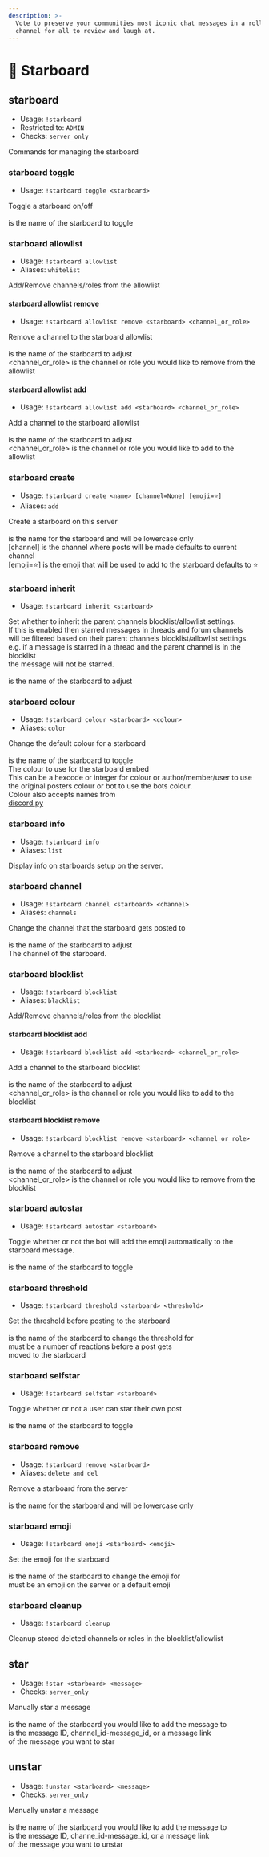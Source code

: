 ```yaml
---
description: >-
  Vote to preserve your communities most iconic chat messages in a rolling
  channel for all to review and laugh at.
---
```


# 🌟 Starboard

## starboard

* Usage: `!starboard`
* Restricted to: `ADMIN`
* Checks: `server_only`

Commands for managing the starboard

### starboard toggle

* Usage: `!starboard toggle <starboard>`

Toggle a starboard on/off\
\
is the name of the starboard to toggle

### starboard allowlist

* Usage: `!starboard allowlist`
* Aliases: `whitelist`

Add/Remove channels/roles from the allowlist

#### starboard allowlist remove

* Usage: `!starboard allowlist remove <starboard> <channel_or_role>`

Remove a channel to the starboard allowlist\
\
is the name of the starboard to adjust\
\<channel\_or\_role> is the channel or role you would like to remove from the allowlist

#### starboard allowlist add

* Usage: `!starboard allowlist add <starboard> <channel_or_role>`

Add a channel to the starboard allowlist\
\
is the name of the starboard to adjust\
\<channel\_or\_role> is the channel or role you would like to add to the allowlist

### starboard create

* Usage: `!starboard create <name> [channel=None] [emoji=⭐]`
* Aliases: `add`

Create a starboard on this server\
\
is the name for the starboard and will be lowercase only\
\[channel] is the channel where posts will be made defaults to current channel\
\[emoji=⭐] is the emoji that will be used to add to the starboard defaults to ⭐

### starboard inherit

* Usage: `!starboard inherit <starboard>`

Set whether to inherit the parent channels blocklist/allowlist settings.\
If this is enabled then starred messages in threads and forum channels\
will be filtered based on their parent channels blocklist/allowlist settings.\
e.g. if a message is starred in a thread and the parent channel is in the blocklist\
the message will not be starred.\
\
is the name of the starboard to adjust

### starboard colour

* Usage: `!starboard colour <starboard> <colour>`
* Aliases: `color`

Change the default colour for a starboard\
\
is the name of the starboard to toggle\
The colour to use for the starboard embed\
This can be a hexcode or integer for colour or author/member/user to use\
the original posters colour or bot to use the bots colour.\
Colour also accepts names from\
[discord.py](https://discordpy.readthedocs.io/en/latest/api.html#colour)

### starboard info

* Usage: `!starboard info`
* Aliases: `list`

Display info on starboards setup on the server.

### starboard channel

* Usage: `!starboard channel <starboard> <channel>`
* Aliases: `channels`

Change the channel that the starboard gets posted to\
\
is the name of the starboard to adjust\
The channel of the starboard.

### starboard blocklist

* Usage: `!starboard blocklist`
* Aliases: `blacklist`

Add/Remove channels/roles from the blocklist

#### starboard blocklist add

* Usage: `!starboard blocklist add <starboard> <channel_or_role>`

Add a channel to the starboard blocklist\
\
is the name of the starboard to adjust\
\<channel\_or\_role> is the channel or role you would like to add to the blocklist

#### starboard blocklist remove

* Usage: `!starboard blocklist remove <starboard> <channel_or_role>`

Remove a channel to the starboard blocklist\
\
is the name of the starboard to adjust\
\<channel\_or\_role> is the channel or role you would like to remove from the blocklist

### starboard autostar

* Usage: `!starboard autostar <starboard>`

Toggle whether or not the bot will add the emoji automatically to the starboard message.\
\
is the name of the starboard to toggle

### starboard threshold

* Usage: `!starboard threshold <starboard> <threshold>`

Set the threshold before posting to the starboard\
\
is the name of the starboard to change the threshold for\
must be a number of reactions before a post gets\
moved to the starboard

### starboard selfstar

* Usage: `!starboard selfstar <starboard>`

Toggle whether or not a user can star their own post\
\
is the name of the starboard to toggle

### starboard remove

* Usage: `!starboard remove <starboard>`
* Aliases: `delete and del`

Remove a starboard from the server\
\
is the name for the starboard and will be lowercase only

### starboard emoji

* Usage: `!starboard emoji <starboard> <emoji>`

Set the emoji for the starboard\
\
is the name of the starboard to change the emoji for\
must be an emoji on the server or a default emoji

### starboard cleanup

* Usage: `!starboard cleanup`

Cleanup stored deleted channels or roles in the blocklist/allowlist

## star

* Usage: `!star <starboard> <message>`
* Checks: `server_only`

Manually star a message\
\
is the name of the starboard you would like to add the message to\
is the message ID, channel\_id-message\_id, or a message link\
of the message you want to star

## unstar

* Usage: `!unstar <starboard> <message>`
* Checks: `server_only`

Manually unstar a message\
\
is the name of the starboard you would like to add the message to\
is the message ID, channe\_id-message\_id, or a message link\
of the message you want to unstar
